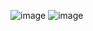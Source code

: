 ![image](https://user-images.githubusercontent.com/77582858/195432438-70b0669a-85bd-4ba4-a0d3-e0e18cb4a7ed.png)
![image](https://user-images.githubusercontent.com/77582858/195432452-ad1cc625-6764-4659-908b-fb1b913d0c89.png)
  